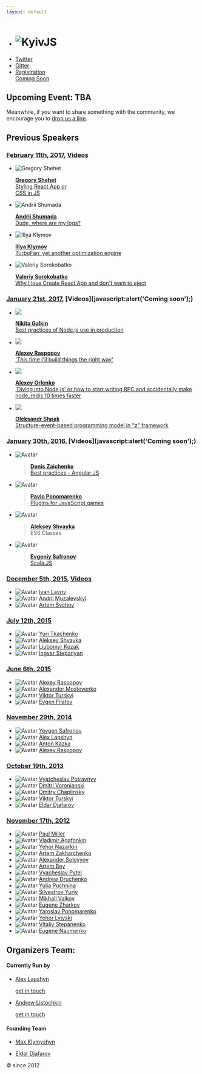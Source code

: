 ```yaml
---
layout: default
---
```


  - # ![KyivJS](/static/kyiv-js-rectangle-no-alpha.png)
  - [Twitter](https://twitter.com/kyivjs)
  - [Gitter](https://gitter.im/dev-ua/frontend-ua/kyivjs)
  - [Registration <br/> Coming Soon]()

## Upcoming Event: TBA
<!--
[Donskaya 4а](https://maps.yandex.ua/-/CVw9rZop) - - - [Digital Future](http://digital-future.org/) + [The App Solutions](http://theappsolutions.com/)
-->
<!--
11 am, [Horizon Park Tower 2, Mykoly Amosova St, 12](https://yandex.ru/maps/-/CZT3UNIX) - [Ciklum](https://www.ciklum.com/)
 -->

Meanwhile, if you want to share something with the community, we encourage you to [drop us a line](#write-anchor).

## Previous Speakers

### [February 11th, 2017](), [Videos](https://www.youtube.com/watch?v=dA2nJ9x0nrk)

  - ![Gregory Shehet](/static/speakers/gregory-shehet.jpg)

    >
      [**Gregory Shehet**](https://www.linkedin.com/in/gregory-shehet-9a6a8983)  
      [Styling React App or  
       CSS in JS](https://drive.google.com/file/d/0B65dEGRmB3ViWmZJem9DQi1BblE/view?usp=sharing)

  - ![Andrii Shumada](/static/speakers/andrii-shumada.jpg)

    >
      [**Andrii Shumada**](https://www.linkedin.com/in/andriishumada)  
      [Dude, where are my logs?](https://docs.google.com/presentation/d/1mxZUZZe2Yo5WHGKWGOsGXUsTkX4EAiTdW-4e0bvbt-s/edit)

  - ![Illya Klymov](/static/speakers/illya-klymov.jpg)

    >
      [**Illya Klymov**](https://www.linkedin.com/in/illyaklymov)  
      [TurboFan: yet another optimization engine](https://docs.google.com/presentation/d/1uO_tx78nEG5Q7wh2MIfzLo5KjjEgBs_RMmSL9UQQQgI/edit)

  - ![Valeriy Sorokobatko](/static/speakers/valeriy-sorokobatko.jpg)

    >
      [**Valeriy Sorokobatko**](https://twitter.com/tuchk4)  
      [Why I love Create React App and don't want to eject](https://www.icloud.com/keynote/0Y-YSxs_21K-F3zftvVdU0oUw#Why_I_Love_Create_React_App)

### [January 21st, 2017](https://dou.ua/calendar/13768/), [Videos](javascript:alert\('Coming soon'\);)

  - ![](http://frameworksdays.com/uploads/speakers/galkin.png)

    >
      [**Nikita Galkin**](https://twitter.com/galk_in)  
      [Best practices of Node.js use in production](https://galk-in.github.io/kyivjs-2017)

  - ![](/static/speakers/alexey-raspopov.jpg)

    >
      [**Alexey Raspopov**](https://twitter.com/alexeyraspopov)  
      ['This time I'll build things the right way'](https://alexeyraspopov.github.io/the-right-way)

  - ![](/static/speakers/alexey-orlenko.jpg)

    >
      [**Alexey Orlenko**](https://www.linkedin.com/in/alexeyorlenko)  
      ['Diving into Node.js' or how to start writing RPC and accidentally make node_redis 10 times faster](https://aqrln.github.io/kyivjs-2017)

  - ![](/static/speakers/oleksandr-shpak.jpg)

    >
      [**Oleksandr Shpak**](https://www.linkedin.com/in/oleksandr-shpak-8915376)  
      [Structure-event-based programming model in "z" framework](https://drive.google.com/file/d/0B5hEGrbXzEkMdW9NV21qdG9jeVk/view)

### [January 30th, 2016](http://dou.ua/calendar/9623/), [Videos](javascript:alert\('Coming soon'\);)

  - ![Avatar](/static/speakers/denis-zaichenko.jpg)

    > [**Denis Zaichenko**](https://www.linkedin.com/in/dzaichenko)  
    [Best practices - Angular JS]()

  - ![Avatar](/static/speakers/pavlo-ponomarenko.jpg)

    > [**Pavlo Ponomarenko**](https://github.com/theshock)  
    [Plugins for JavaScript games](http://slides.com/theshock/javascript-plugins/)

  - ![Avatar](/static/speakers/aleksey-shvayka.jpg)

    > [**Aleksey Shvayka**](https://www.linkedin.com/in/ashvayka)  
    ES6 Classes

  - ![Avatar](/static/speakers/evgeniy-safronov.jpg)

    > [**Evgeniy Safronov**](https://www.linkedin.com/in/eugene-safronov-b7b257b0)  
    [Scala.JS](https://www.dropbox.com/s/dnkkgwjflul54ny/Scala-JS%20%28KyivJS%2030-01%29.pdf?dl=0)


### [December 5th, 2015](http://dou.ua/calendar/9101/), [Videos](https://www.youtube.com/playlist?list=PLxw9RJPDS60qUL9tiH3Hh-xB8rY5xV2Cr)

  - ![Avatar](/static/speakers/ivan-lavriv.jpg) [Ivan Lavriv](https://ua.linkedin.com/in/ivan-lavriv-16b23878/en)
  - ![Avatar](/static/speakers/andrii-muzalevskyi.jpg) [Andrii Muzalevskyi](https://ua.linkedin.com/in/andreymuzalevskiy/en)
  - ![Avatar](/static/speakers/artem-sychov.jpg) [Artem Sychov](https://www.linkedin.com/in/suchov/en)

### [July 12th, 2015]()

  - ![Avatar](/static/speakers/yuri-tkachenko.jpg) [Yuri Tkachenko](https://www.linkedin.com/in/tkachenkoyuri)
  - ![Avatar](/static/speakers/aleksey-shvayka.jpg) [Aleksey Shvayka](https://www.linkedin.com/in/ashvayka)
  - ![Avatar](/static/speakers/liubomyr-kozak.jpg) [Liubomyr Kozak](https://www.linkedin.com/in/luibomyr)
  - ![Avatar](/static/speakers/ingvar-stepanyan.jpg) [Ingvar Stepanyan](https://ua.linkedin.com/in/rreverser)

### [June 6th, 2015](http://dou.ua/calendar/7456/)

  - ![Avatar](/static/speakers/alexey-raspopov.jpg) [Alexey Raspopov](https://www.linkedin.com/profile/view?id=126122043)
  - ![Avatar](/static/speakers/alexander-mostovenko.jpg) [Alexander Mostovenko](https://www.linkedin.com/in/mostovenko)
  - ![Avatar](/static/speakers/viktor-turskyi.jpg) [Viktor Turskyi](https://www.linkedin.com/in/turskyi)
  - ![Avatar](/static/speakers/evgen-filatov.jpg) [Evgen Filatov](https://www.linkedin.com/pub/evgen-filatov/16/a17/8b7)

### [November 29th, 2014]()

  - ![Avatar](/static/speakers/yevgen-safronov.jpg) [Yevgen Safronov](http://ua.linkedin.com/pub/eugene-safronov/15/3a/392)
  - ![Avatar](/static/speakers/alex-lapshyn.jpg) [Alex Lapshyn](http://ua.linkedin.com/in/sudodoki)
  - ![Avatar](/static/speakers/anton-kazka.jpg) [Anton Kazka](http://ua.linkedin.com/pub/anton-kazka/74/aa5/9b5)
  - ![Avatar](/static/speakers/alexey-raspopov.jpg) [Alexey Raspopov](https://www.linkedin.com/profile/view?id=126122043)

### [October 19th, 2013](http://dou.ua/calendar/3915/)

  - ![Avatar](/static/speakers/vyatcheslav-potravnyy.jpg) [Vyatcheslav Potravnyy](http://ua.linkedin.com/pub/vyatcheslav-potravnyy/4a/414/50b/)
  - ![Avatar](/static/speakers/dmitri-voronianski.jpg) [Dmitri Voronianski](http://ua.linkedin.com/in/voronianski/)
  - ![Avatar](/static/speakers/dmitry-chaplinsky.jpg) [Dmitry Chaplinsky](http://ua.linkedin.com/pub/dmitry-chaplinsky/24/784/760)
  - ![Avatar](/static/speakers/viktor-turskyi.jpg) [Viktor Turskyi](https://www.linkedin.com/in/turskyi)
  - ![Avatar](/static/speakers/eldar-djafarov.jpg) [Eldar Djafarov](http://www.linkedin.com/in/edjafarov)

### [November 17th, 2012](http://dou.ua/calendar/2321)

  - ![Avatar](/static/speakers/paul-miller.jpg) [Paul Miller](https://sg.linkedin.com/in/paulmillr)
  - ![Avatar](/static/speakers/vladimir-agafonkin.jpg) [Vladimir Agafonkin](https://www.linkedin.com/in/agafonkin)
  - ![Avatar](/static/speakers/yehor-nazarkin.jpg) [Yehor Nazarkin](https://ua.linkedin.com/in/yehor-nazarkin-50553129)
  - ![Avatar](/static/speakers/artem-zakharchenko.jpg) [Artem Zakharchenko](https://ua.linkedin.com/in/artem-zakharchenko-baa1453b)
  - ![Avatar](/static/speakers/alexander-solovyov.jpg) [Alexander Solovyov](https://ua.linkedin.com/in/asolovyov)
  - ![Avatar](/static/speakers/artem-bey.jpg) [Artem Bey](https://ua.linkedin.com/in/artembey)
  - ![Avatar](/static/speakers/vyacheslav-pytel.jpg) [Vyacheslav Pytel](https://ua.linkedin.com/in/vpytel)
  - ![Avatar](/static/speakers/andrew-druchenko.jpg) [Andrew Druchenko](https://ua.linkedin.com/in/bananos)
  - ![Avatar](/static/speakers/yulia-puchnina.jpg) [Yulia Puchnina](https://ua.linkedin.com/in/yulia-puchnina-17473a36/en)
  - ![Avatar](/static/speakers/silvestrov-yuriy.jpg) [Silvestrov Yuriy](https://ua.linkedin.com/in/ysilvestrov)
  - ![Avatar](/static/speaker-male-placeholder.jpg) [Mikhail Valkov]()
  - ![Avatar](/static/speakers/eugene-zharkov.jpg) [Eugene Zharkov](https://ua.linkedin.com/in/eugenezharkov)
  - ![Avatar](/static/speakers/yaroslav-ponomarenko.jpg) [Yaroslav Ponomarenko](https://ua.linkedin.com/in/yponomarenko)
  - ![Avatar](/static/speakers/yehor-lvivski.jpg) [Yehor Lvivski](https://ua.linkedin.com/in/lvivski)
  - ![Avatar](/static/speaker-male-placeholder.jpg) [Vitaliy Stepanenko]()
  - ![Avatar](/static/speaker-male-placeholder.jpg) [Eugene Naumenko]()



## Organizers Team:

<mark id="write-anchor"></mark>

#### Currently Run by
- [Alex Lapshyn](https://twitter.com/sudodoki)

    [get in touch](https://gitter.im/sudodoki)

- [Andrew Listochkin](https://twitter.com/listochkin)

    [get in touch](https://gitter.im/listochkin)

#### Founding Team
- [Max Klymyshyn](http://www.linkedin.com/in/klymyshyn)

- [Eldar Djafarov](http://www.linkedin.com/in/edjafarov)

&copy; since 2012
